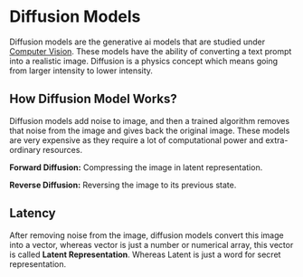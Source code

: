 # Diffusion Models

Diffusion models are the generative ai models that are studied under [Computer Vision](/0-AI-ML-Basics/Readme.md#computer-vision). These models have the ability of converting a text prompt into a realistic image. Diffusion is a physics concept which means going from larger intensity to lower intensity.

## How Diffusion Model Works?

Diffusion models add noise to image, and then a trained algorithm removes that noise from the image and gives back the original image. These models are very expensive as they require a lot of computational power and extra-ordinary resources.

**Forward Diffusion:**
Compressing the image in latent representation.

**Reverse Diffusion:**
Reversing the image to its previous state.

## Latency

After removing noise from the image, diffusion models convert this image into a vector, whereas vector is just a number or numerical array, this vector is called **Latent Representation**. Whereas Latent is just a word for secret representation.
